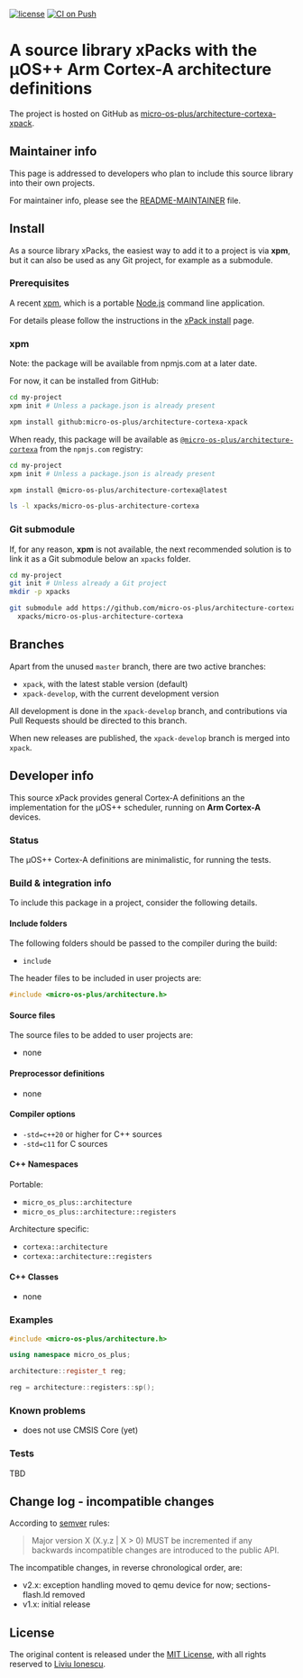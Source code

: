 [![license](https://img.shields.io/github/license/micro-os-plus/architecture-cortexa-xpack)](https://github.com/micro-os-plus/architecture-cortexa-xpack/blob/xpack/LICENSE)
[![CI on Push](https://github.com/micro-os-plus/architecture-cortexa-xpack/workflows/CI%20on%20Push/badge.svg)](https://github.com/micro-os-plus/architecture-cortexa-xpack/actions?query=workflow%3A%22CI+on+Push%22)

# A source library xPacks with the µOS++ Arm Cortex-A architecture definitions

The project is hosted on GitHub as
[micro-os-plus/architecture-cortexa-xpack](https://github.com/micro-os-plus/architecture-cortexa-xpack).

## Maintainer info

This page is addressed to developers who plan to include this source
library into their own projects.

For maintainer info, please see the
[README-MAINTAINER](README-MAINTAINER.md) file.

## Install

As a source library xPacks, the easiest way to add it to a project is via
**xpm**, but it can also be used as any Git project, for example as a submodule.

### Prerequisites

A recent [xpm](https://xpack.github.io/xpm/),
which is a portable [Node.js](https://nodejs.org/) command line application.

For details please follow the instructions in the
[xPack install](https://xpack.github.io/install/) page.

### xpm

Note: the package will be available from npmjs.com at a later date.

For now, it can be installed from GitHub:

```sh
cd my-project
xpm init # Unless a package.json is already present

xpm install github:micro-os-plus/architecture-cortexa-xpack
```

When ready, this package will be available as
[`@micro-os-plus/architecture-cortexa`](https://www.npmjs.com/package/@micro-os-plus/architecture-cortexa)
from the `npmjs.com` registry:

```sh
cd my-project
xpm init # Unless a package.json is already present

xpm install @micro-os-plus/architecture-cortexa@latest

ls -l xpacks/micro-os-plus-architecture-cortexa
```

### Git submodule

If, for any reason, **xpm** is not available, the next recommended
solution is to link it as a Git submodule below an `xpacks` folder.

```sh
cd my-project
git init # Unless already a Git project
mkdir -p xpacks

git submodule add https://github.com/micro-os-plus/architecture-cortexa-xpack.git \
  xpacks/micro-os-plus-architecture-cortexa
```

## Branches

Apart from the unused `master` branch, there are two active branches:

- `xpack`, with the latest stable version (default)
- `xpack-develop`, with the current development version

All development is done in the `xpack-develop` branch, and contributions via
Pull Requests should be directed to this branch.

When new releases are published, the `xpack-develop` branch is merged
into `xpack`.

## Developer info

This source xPack provides general Cortex-A definitions an
the implementation for the µOS++ scheduler,
running on **Arm Cortex-A** devices.

### Status

The µOS++ Cortex-A definitions are minimalistic, for running the tests.

### Build & integration info

To include this package in a project, consider the following details.

#### Include folders

The following folders should be passed to the compiler during the build:

- `include`

The header files to be included in user projects are:

```c++
#include <micro-os-plus/architecture.h>
```

#### Source files

The source files to be added to user projects are:

- none

#### Preprocessor definitions

- none

#### Compiler options

- `-std=c++20` or higher for C++ sources
- `-std=c11` for C sources

#### C++ Namespaces

Portable:

- `micro_os_plus::architecture`
- `micro_os_plus::architecture::registers`

Architecture specific:

- `cortexa::architecture`
- `cortexa::architecture::registers`

#### C++ Classes

- none

### Examples

```c++
#include <micro-os-plus/architecture.h>

using namespace micro_os_plus;

architecture::register_t reg;

reg = architecture::registers::sp();
```

### Known problems

- does not use CMSIS Core (yet)

### Tests

TBD

## Change log - incompatible changes

According to [semver](https://semver.org) rules:

> Major version X (X.y.z | X > 0) MUST be incremented if any
backwards incompatible changes are introduced to the public API.

The incompatible changes, in reverse chronological order,
are:

- v2.x: exception handling moved to qemu device for now;
  sections-flash.ld removed
- v1.x: initial release

## License

The original content is released under the
[MIT License](https://opensource.org/licenses/MIT/),
with all rights reserved to
[Liviu Ionescu](https://github.com/ilg-ul/).
